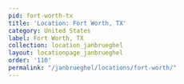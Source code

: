 ```yaml
---
pid: fort-worth-tx
title: 'Location: Fort Worth, TX'
category: United States
label: Fort Worth, TX
collection: location_janbrueghel
layout: locationpage_janbrueghel
order: '110'
permalink: "/janbrueghel/locations/fort-worth/"
---
```

